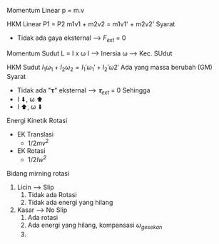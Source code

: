 Momentum Linear
p = m.v

HKM Linear
P1 = P2
m1v1 + m2v2 = m1v1' + m2v2'
	Syarat
- Tidak ada gaya eksternal --> $F_{ext}$ = 0

Momentum Sudut
L = I x ω
I --> Inersia
ω --> Kec. SUdut

HKM Sudut
$I_1 ω_1 + I_2ω_2 = I_1'ω_1' + I_2'ω2'$
	Ada yang massa berubah (GM)
Syarat
- Tidak ada "𝛕" eksternal --> $𝛕_{ext}$ = 0
Sehingga
- I ⬇, ω ⬆
- I ⬆, ω ⬇

Energi Kinetik Rotasi
- EK Translasi
	- $1/2mv^2$
- EK Rotasi
	- $1/2Iw^2$

Bidang mirning rotasi
1. Licin --> Slip
	1. Tidak ada Rotasi
	2. Tidak ada energi yang hilang
2. Kasar --> No Slip
	1. Ada rotasi
	2. Ada energi yang hilang, kompansasi $ω_{gesekan}$
	3. 
